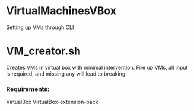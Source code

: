 # VirtualMachinesVBox
Setting up VMs through CLI


# VM_creator.sh

Creates VMs in virtual box with minimal intervention.
Fire up VMs, all input is required, and missing any will lead to breaking

### Requirements:

VirtualBox
VirtualBox-extension-pack

